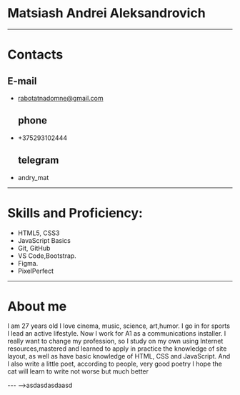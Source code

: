  # Matsiash Andrei Aleksandrovich

---

# Contacts

## **E-mail**

- rabotatnadomne@gmail.com
  ## **phone**
- +375293102444
  ## **telegram**
- andry_mat

---

# Skills and Proficiency:

- HTML5, CSS3
- JavaScript Basics
- Git, GitHub
- VS Code,Bootstrap.
- Figma.
- PixelPerfect

---

# About me

I am 27 years old I love cinema, music, science, art,humor.
I go in for sports I lead an active lifestyle.
Now I work for A1 as a communications installer.
I really want to change my profession, so I study on my own using Internet resources,mastered and learned to apply in practice the knowledge of site layout, as well as have basic knowledge of HTML, CSS and JavaScript.
And I also write a little poet, according to people, very good poetry I hope the cat will learn to write not worse but much better

--- -->asdasdasdaasd

	

